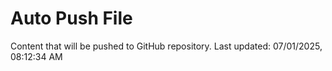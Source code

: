 # Auto Push File

Content that will be pushed to GitHub repository.
Last updated: 07/01/2025, 08:12:34 AM